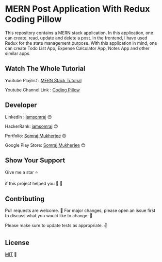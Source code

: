 # MERN Post Application With Redux Coding Pillow

This repository contains a MERN stack application. In this application, one can create, read, update and delete a post. In the frontend, I have used Redux for the state management purpose. With this application in mind, one can create Todo List App, Expense Calculator App, Notes App and other similar apps.

## Watch The Whole Tutorial

Youtube Playlist : [MERN Stack Tutorial](https://bit.ly/31CZaQZ)

Youtube Channel Link : [Coding Pillow](https://bit.ly/2EyJq8M)

## Developer

LinkedIn : [iamsomraj](https://www.linkedin.com/in/iamsomraj/) 😊

HackerRank: [iamsomraj](https://www.hackerrank.com/iamsomraj?hr_r=1) 😊

Portfolio: [Somraj Mukherjee](https://iamsomraj.github.io/) 😊

Google Play Store: [Somraj Mukherjee](https://play.google.com/store/apps/developer?id=Somraj+Mukherjee) 😊

## Show Your Support

Give me a star ⭐

if this project helped you 👦 👧

## Contributing

Pull requests are welcome. 🤝 For major changes, please open an issue first to discuss what you would like to change. 🙏

Please make sure to update tests as appropriate. ✌

## License

[MIT](https://choosealicense.com/licenses/mit/) 📰
